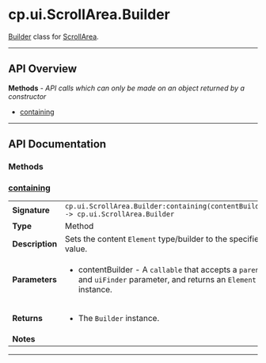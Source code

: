 # cp.ui.ScrollArea.Builder

[Builder](cp.ui.Builder.md) class for [ScrollArea](cp.ui.ScrollArea.lua).

---

## API Overview
**Methods** - _API calls which can only be made on an object returned by a constructor_
 * [containing](#containing)


---

## API Documentation

### Methods


### [containing](#containing)

|                                             |                                                                                     |
| --------------------------------------------|-------------------------------------------------------------------------------------|
| **Signature**                               | `cp.ui.ScrollArea.Builder:containing(contentBuilder) -> cp.ui.ScrollArea.Builder`                                                                    |
| **Type**                                    | Method                                                                     |
| **Description**                             | Sets the content `Element` type/builder to the specified value.                                                                     |
| **Parameters**                              | <ul><li>contentBuilder - A `callable` that accepts a `parent` and `uiFinder` parameter, and returns an `Element` instance.</li></ul> |
| **Returns**                                 | <ul><li>The `Builder` instance.</li></ul>          |
| **Notes**                                   | <ul></ul>                |

---
